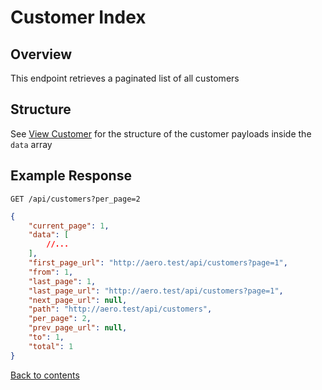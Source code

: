 # Customer Index

## Overview

This endpoint retrieves a paginated list of all customers

## Structure

See [View Customer](VIEW.md) for the structure of the customer payloads inside the `data` array

## Example Response

```http request
GET /api/customers?per_page=2
```

```json lines
{
    "current_page": 1,
    "data": [
        //...
    ],
    "first_page_url": "http://aero.test/api/customers?page=1",
    "from": 1,
    "last_page": 1,
    "last_page_url": "http://aero.test/api/customers?page=1",
    "next_page_url": null,
    "path": "http://aero.test/api/customers",
    "per_page": 2,
    "prev_page_url": null,
    "to": 1,
    "total": 1
}
```

[Back to contents](../../README.md#table-of-contents)
